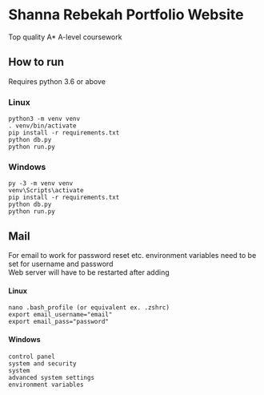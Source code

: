 # Shanna Rebekah Portfolio Website

Top quality A* A-level coursework

## How to run
Requires python 3.6 or above

### Linux
```
python3 -m venv venv
. venv/bin/activate
pip install -r requirements.txt
python db.py
python run.py
```

### Windows
```
py -3 -m venv venv
venv\Scripts\activate
pip install -r requirements.txt
python db.py
python run.py
```

## Mail
For email to work for password reset etc. environment variables need to be set for username and password
<br>
Web server will have to be restarted after adding

#### Linux
```
nano .bash_profile (or equivalent ex. .zshrc)
export email_username="email"
export email_pass="password"
```

#### Windows
```
control panel
system and security
system
advanced system settings
environment variables
```


